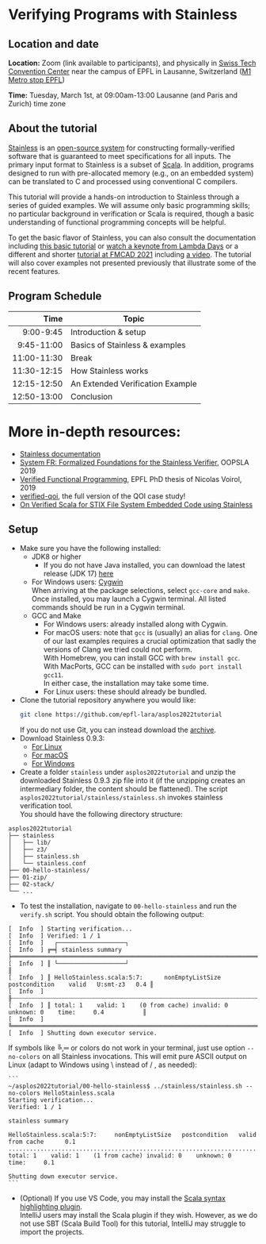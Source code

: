 # Verifying Programs with Stainless

## Location and date
**Location:** Zoom (link available to participants), and physically in [Swiss Tech Convention Center](https://www.stcc.ch/) near the campus of EPFL in Lausanne, Switzerland ([M1 Metro stop EPFL](https://goo.gl/maps/A3Sm4VGxWsoPrzX27))

**Time:** Tuesday, March 1st, at 09:00am-13:00 Lausanne (and Paris and Zurich) time zone

## About the tutorial
[Stainless](https://stainless.epfl.ch/) is an [open-source system](https://github.com/epfl-lara/stainless) for constructing formally-verified software
that is guaranteed to meet specifications for all inputs.
The primary input format to Stainless is a subset of [Scala](https://www.scala-lang.org/).
In addition, programs designed to run with pre-allocated memory (e.g., on an embedded system)
can be translated to C and processed using conventional C compilers.

This tutorial will provide a hands-on introduction to Stainless through a
series of guided examples. We will assume only basic programming skills; no
particular background in verification or Scala is required, though a basic
understanding of functional programming concepts will be helpful.


To get the basic flavor of Stainless, you can also consult the documentation including [this basic tutorial](https://epfl-lara.github.io/stainless/tutorial.html) or [watch a keynote from Lambda Days](https://www.youtube.com/watch?v=dkO59PTcNxA) or a different and shorter [tutorial at FMCAD 2021](https://github.com/epfl-lara/fmcad2021tutorial/) including [a video](https://tube.switch.ch/videos/bFOnl6Emmp). The tutorial will also cover examples not presented previously that illustrate some of the recent features.

## Program Schedule


| Time      | Topic                                      |
|----------:|--------------------------------------------|
|  9:00-9:45| Introduction & setup                       |
| 9:45-11:00| Basics of Stainless & examples             |
|11:00-11:30| Break                                      |
|11:30-12:15| How Stainless works                        |
|12:15-12:50| An Extended Verification Example           |
|12:50-13:00| Conclusion                                 |

# More in-depth resources:

- [Stainless documentation](https://epfl-lara.github.io/stainless/)
- [System FR: Formalized Foundations for the Stainless Verifier](http://lara.epfl.ch/~kuncak/papers/HamzaETAL19SystemFR.pdf), OOPSLA 2019
- [Verified Functional Programming](http://dx.doi.org/10.5075/epfl-thesis-9479), EPFL PhD thesis of Nicolas Voirol, 2019
- [verified-qoi](https://github.com/epfl-lara/verified-qoi), the full version of the QOI case study!
- [On Verified Scala for STIX File System Embedded Code using Stainless](https://infoscience.epfl.ch/record/292424?&ln=en)

## Setup
- Make sure you have the following installed:
    - JDK8 or higher
        - If you do not have Java installed, you can download the latest release (JDK 17) [here](https://www.oracle.com/java/technologies/downloads/)
    - For Windows users: [Cygwin](https://cygwin.com/install.html)\
    When arriving at the package selections, select `gcc-core` and `make`.
    Once installed, you may launch a Cygwin terminal. All listed commands should be run in a Cygwin terminal.
    - GCC and Make
        - For Windows users: already installed along with Cygwin.
        - For macOS users: note that `gcc` is (usually) an alias for `clang`. One of our last examples requires a crucial optimization that sadly the versions of Clang we tried could not perform.\
            With Homebrew, you can install GCC with `brew install gcc`.\
            With MacPorts, GCC can be installed with `sudo port install gcc11`.\
            In either case, the installation may take some time.
        - For Linux users: these should already be bundled.
- Clone the tutorial repository anywhere you would like:
    ```bash
    git clone https://github.com/epfl-lara/asplos2022tutorial
    ```
    If you do not use Git, you can instead download the [archive](https://github.com/epfl-lara/asplos2022tutorial/archive/refs/heads/main.zip).
- Download Stainless 0.9.3:
    - [For Linux](https://github.com/epfl-lara/stainless/releases/download/v0.9.3/stainless-dotty-standalone-0.9.3-linux.zip)
    - [For macOS](https://github.com/epfl-lara/stainless/releases/download/v0.9.3/stainless-dotty-standalone-0.9.3-mac.zip)
    - [For Windows](https://github.com/epfl-lara/stainless/releases/download/v0.9.3/stainless-dotty-standalone-0.9.3-win.zip)
- Create a folder `stainless` under `asplos2022tutorial` and unzip the downloaded Stainless 0.9.3 zip file into it (if the unzipping creates an intermediary folder, the content should be flattened). The script `asplos2022tutorial/stainless/stainless.sh` invokes stainless verification tool.\
You should have the following directory structure:
```
asplos2022tutorial
├── stainless
│   ├── lib/
│   ├── z3/
│   ├── stainless.sh
│   └── stainless.conf
├── 00-hello-stainless/
├── 01-zip/
├── 02-stack/
└── ...
```

- To test the installation, navigate to `00-hello-stainless` and run the `verify.sh` script.
You should obtain the following output:
```
[  Info  ] Starting verification...
[  Info  ] Verified: 1 / 1
[  Info  ]   ┌───────────────────┐
[  Info  ] ╔═╡ stainless summary ╞══════════════════════════════════════════════════════════════════════╗
[  Info  ] ║ └───────────────────┘                                                                      ║
[  Info  ] ║ HelloStainless.scala:5:7:      nonEmptyListSize    postcondition    valid   U:smt-z3   0.4 ║
[  Info  ] ╟┄┄┄┄┄┄┄┄┄┄┄┄┄┄┄┄┄┄┄┄┄┄┄┄┄┄┄┄┄┄┄┄┄┄┄┄┄┄┄┄┄┄┄┄┄┄┄┄┄┄┄┄┄┄┄┄┄┄┄┄┄┄┄┄┄┄┄┄┄┄┄┄┄┄┄┄┄┄┄┄┄┄┄┄┄┄┄┄┄┄┄┄╢
[  Info  ] ║ total: 1    valid: 1    (0 from cache) invalid: 0    unknown: 0    time:     0.4           ║
[  Info  ] ╚════════════════════════════════════════════════════════════════════════════════════════════╝
[  Info  ] Shutting down executor service.
```
If symbols like ╚,═ or colors do not work in your terminal, just use option ``--no-colors`` on all Stainless invocations. This will emit pure ASCII output on Linux (adapt to Windows using \ instead of / , as needed):

    ```
    ~/asplos2022tutorial/00-hello-stainless$ ../stainless/stainless.sh --no-colors HelloStainless.scala
    Starting verification...
    Verified: 1 / 1

    stainless summary

    HelloStainless.scala:5:7:     nonEmptyListSize   postcondition   valid from cache      0.1
    ............................................................................................
    total: 1    valid: 1    (1 from cache) invalid: 0    unknown: 0    time:     0.1

    Shutting down executor service.
    ```

- (Optional) If you use VS Code, you may install the [Scala syntax highlighting plugin](https://marketplace.visualstudio.com/items?itemName=scala-lang.scala).\
IntelliJ users may install the Scala plugin if they wish. However, as we do not use SBT (Scala Build Tool) for this tutorial, IntelliJ may struggle to import the projects.
